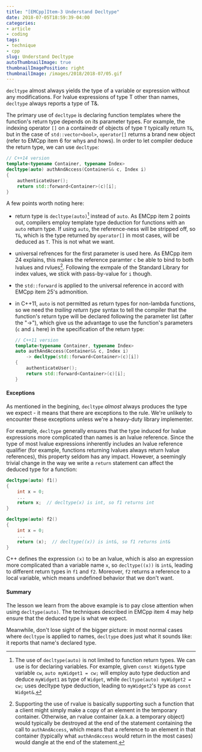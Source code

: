 ```yaml
---
title: "[EMCpp]Item-3 Understand Decltype"
date: 2018-07-05T18:59:39-04:00
categories:
- article
- coding
tags:
- technique
- cpp
slug: Understand Decltype
autoThumbnailImage: true
thumbnailImagePosition: right
thumbnailImage: /images/2018/2018-07/05.gif
---
```


`decltype` almost always yields the type of a variable or expression without any modifications. For lvalue expressions of type T other than names, `decltype` always reports a type of T&. 
<!--more-->

The primary use of `decltype` is declaring function templates where the function's return type depends on its parameter types. For example, the indexing operator `[]` on a containedr of objects of type `T` typically return `T&`, but in the case of `std::vector<bool>`, `operator[]` returns a brand new object (refer to EMCpp item 6 for whys and hows). In order to let compiler deduce the return type, we can use `decltype`:

```cpp
// C++14 version
template<typename Container, typename Index>
decltype(auto) authAndAccess(Container&& c, Index i)
{
    authenticateUser();
    return std::forward<Container>(c)[i];
}
```

A few points worth noting here:

* return type is `decltype(auto)`[^1] instead of `auto`. As EMCpp item 2 points out, compilers employ template type deduction for functions with an `auto` return type. If using `auto`, the reference-ness will be stripped off, so `T&`, which is the type returned by `operator[]` in most cases, will be deduced as `T`. This is not what we want.
* universal refrences for the first parameter is used here. As EMCpp item 24 explains, this makes the reference paramter `c` be able to bind to both lvalues and rvlues[^2]. Following the exmpale of the Standard Library for index values, we stick with pass-by-value for `i` though.
* the `std::forward` is applied to the universal reference in accord with EMCpp item 25's admonition.
* in C++11, `auto` is not permitted as return types for non-lambda functions, so we need the _trailing return type_ syntax to tell the compiler that the function's return type will be declared following the parameter list (after the "->"), which give us the advantage to use the function's parameters (`c` and `i` here) in the specification of the return type:

    ```cpp
    // C++11 version
    template<typename Container, typename Index>
    auto authAndAccess(Container&& c, Index i)
        -> decltype(std::forward<Container>(c)[i])
    {
        authenticateUser();
        return std::forward<Container>(c)[i];
    }
    ```

#### Exceptions

As mentioned in the begining, `decltype` _almost_ always produces the type we expect - it means that there are exceptions to the rule. We're unlikely to encounter these exceptions unless we're a heavy-duty library implementer. 

For example, `decltype` generally ensures that the type induced for lvalue expressions more complicated than names is an lvalue reference. Since the type of most lvalue expressions inherently includes an lvalue reference qualifier (for example, functions returning lvalues always return lvalue references), this property seldom has any impact. However, a seemingly trivial change in the way we write a `return` statement can affect the deduced type for a function:

```cpp
decltype(auto) f1()
{
    int x = 0;
    ...
    return x;  // decltype(x) is int, so f1 returns int
}

decltype(auto) f2()
{
    int x = 0;
    ...
    return (x);  // decltype((x)) is int&, so f1 returns int&
}
```

C++ defines the expression `(x)` to be an lvalue, which is also an expression more complicated than a variable name `x`, so `decltype((x))` is `int&`, leading to different return types in `f1` and `f2`. Moreover, `f2` returns a reference to a local variable, which means undefined behavior that we don't want.

#### Summary

The lesson we learn from the above example is to pay close attention when using `decltype(auto)`. The techniques described in EMCpp item 4 may help ensure that the deduced type is what we expect.

Meanwhile, don't lose sight of the bigger picture: in most normal cases where `decltype` is applied to names, `decltype` does just what it sounds like: it reports that name's declared type.

[^1]: The use of `decltype(auto)` is not limited to function return types. We can use is for declaring variables. For example, given `const Widget&` type variable `cw`, `auto myWidget1 = cw;` will employ auto type deduction and deduce `myWidget1` as type of `Widget`, while `decltype(auto) myWidget2 = cw;` uses decltype type deduction, leading to `myWidget2`'s type as `const Widget&`.
[^2]: Supporting the use of rvalue is basically supporting such a function that a client might simply make a copy of an element in the temporary container. Otherwise, an rvalue container (a.k.a. a temporary object) would typically be destroyed at the end of the statement containing the call to `authAndAccess`, which means that a reference to an element in that container (typically what `authAndAccess` would return in the most cases) would dangle at the end of the statement.